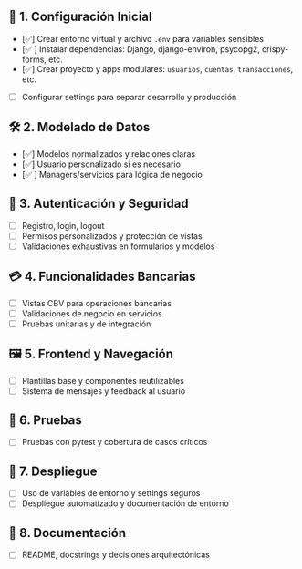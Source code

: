 ## 🔧 1. Configuración Inicial
- [✅] Crear entorno virtual y archivo `.env` para variables sensibles
- [✅ ] Instalar dependencias: Django, django-environ, psycopg2, crispy-forms, etc.
- [✅] Crear proyecto y apps modulares: `usuarios`, `cuentas`, `transacciones`, etc.
- [ ] Configurar settings para separar desarrollo y producción

## 🛠️ 2. Modelado de Datos
- [✅] Modelos normalizados y relaciones claras
- [✅] Usuario personalizado si es necesario
- [✅ ] Managers/servicios para lógica de negocio

## 🔐 3. Autenticación y Seguridad
- [ ] Registro, login, logout
- [ ] Permisos personalizados y protección de vistas
- [ ] Validaciones exhaustivas en formularios y modelos

## 💳 4. Funcionalidades Bancarias
- [ ] Vistas CBV para operaciones bancarias
- [ ] Validaciones de negocio en servicios
- [ ] Pruebas unitarias y de integración

## 🖼️ 5. Frontend y Navegación
- [ ] Plantillas base y componentes reutilizables
- [ ] Sistema de mensajes y feedback al usuario

## 🧪 6. Pruebas
- [ ] Pruebas con pytest y cobertura de casos críticos

## 🚀 7. Despliegue
- [ ] Uso de variables de entorno y settings seguros
- [ ] Despliegue automatizado y documentación de entorno

## 📝 8. Documentación
- [ ] README, docstrings y decisiones arquitectónicas